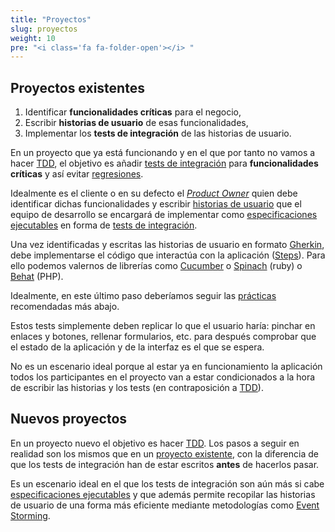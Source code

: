```yaml
---
title: "Proyectos"
slug: proyectos
weight: 10
pre: "<i class='fa fa-folder-open'></i> "
---
```


## Proyectos existentes

1. Identificar __funcionalidades críticas__ para el negocio,
2. Escribir __historias de usuario__ de esas funcionalidades,
3. Implementar los __tests de integración__ de las historias de usuario.

En un proyecto que ya está funcionando y en el que por tanto no vamos a hacer [TDD](tdd), el objetivo es añadir [tests de integración](#test-de-integraci%C3%B3n) para __funcionalidades críticas__ y así evitar [regresiones](/test/glosario/#regresi%C3%B3n).

Idealmente es el cliente o en su defecto el [_Product Owner_](#product-owner) quien debe identificar dichas funcionalidades y escribir [historias de usuario](#historia-de-usuario) que el equipo de desarrollo se encargará de implementar como [especificaciones ejecutables](#especificaci%C3%B3n-ejecutable) en forma de [tests de integración](#test-de-integraci%C3%B3n).

Una vez identificadas y escritas las historias de usuario en formato [Gherkin](https://github.com/cucumber/cucumber/wiki/Gherkin), debe implementarse el código que interactúa con la aplicación ([Steps](#steps)). Para ello podemos valernos de librerías como [Cucumber](https://github.com/cucumber/cucumber/) o [Spinach](https://github.com/codegram/spinach) (ruby) o [Behat](http://behat.org/) (PHP).

Idealmente, en este último paso deberíamos seguir las [prácticas](#buenas-practicas) recomendadas más abajo.

Estos tests simplemente deben replicar lo que el usuario haría: pinchar en enlaces y botones, rellenar formularios, etc. para después comprobar que el estado de la aplicación y de la interfaz es el que se espera.

No es un escenario ideal porque al estar ya en funcionamiento la aplicación todos los participantes en el proyecto van a estar condicionados a la hora de escribir las historias y los tests (en contraposición a [TDD](#tdd)).

## Nuevos proyectos

En un proyecto nuevo el objetivo es hacer [TDD](#tdd). Los pasos a seguir en realidad son los mismos que en un [proyecto existente](#proyectos-existentes), con la diferencia de que los tests de integración han de estar escritos __antes__ de hacerlos pasar.

Es un escenario ideal en el que los tests de integración son aún más si cabe [especificaciones ejecutables](#especificaci%C3%B3n-ejecutable) y que además permite recopilar las historias de usuario de una forma más eficiente mediante metodologías como [Event Storming](https://en.wikipedia.org/wiki/Event_storming).
